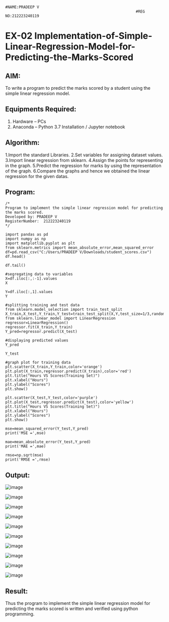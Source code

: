                                                               #NAME:PRADEEP V
                                                              #REG NO:212223240119

# EX-02 Implementation-of-Simple-Linear-Regression-Model-for-Predicting-the-Marks-Scored

## AIM:
To write a program to predict the marks scored by a student using the simple linear regression model.

## Equipments Required:
1. Hardware – PCs
2. Anaconda – Python 3.7 Installation / Jupyter notebook

## Algorithm:
1.Import the standard Libraries.
2.Set variables for assigning dataset values.
3.Import linear regression from sklearn.
4.Assign the points for representing in the graph.
5.Predict the regression for marks by using the representation of the graph.
6.Compare the graphs and hence we obtained the linear regression for the given datas.


## Program:
```
/*
Program to implement the simple linear regression model for predicting the marks scored.
Developed by: PRADEEP V
RegisterNumber:  212223240119
*/
```
```
import pandas as pd
import numpy as np
import matplotlib.pyplot as plt
from sklearn.metrics import mean_absolute_error,mean_squared_error
df=pd.read_csv("C:/Users/PRADEEP V/Downloads/student_scores.csv")
df.head()
```
```
df.tail()
```
```
#segregating data to variables
X=df.iloc[:,:-1].values
X
```
```
Y=df.iloc[:,1].values
Y
```
```
#splitting training and test data
from sklearn.model_selection import train_test_split
X_train,X_test,Y_train,Y_test=train_test_split(X,Y,test_size=1/3,random_state=0)
from sklearn.linear_model import LinearRegression
regressor=LinearRegression()
regressor.fit(X_train,Y_train)
Y_pred=regressor.predict(X_test)
```
```
#displaying predicted values
Y_pred
```
```
Y_test
```
```
#graph plot for training data
plt.scatter(X_train,Y_train,color='orange')
plt.plot(X_train,regressor.predict(X_train),color='red')
plt.title("Hours VS Scores(Training Set)")
plt.xlabel("Hours")
plt.ylabel("Scores")
plt.show()
```
```
plt.scatter(X_test,Y_test,color='purple')
plt.plot(X_test,regressor.predict(X_test),color='yellow')
plt.title("Hours VS Scores(Training Set)")
plt.xlabel("Hours")
plt.ylabel("Scores")
plt.show()
```
```
mse=mean_squared_error(Y_test,Y_pred)
print('MSE =',mse)
```
```
mae=mean_absolute_error(Y_test,Y_pred)
print('MAE =',mae)
```
```
rmse=np.sqrt(mse)
print('RMSE =',rmse)
```

## Output:
![image](https://github.com/velupradeep/Implementation-of-Simple-Linear-Regression-Model-for-Predicting-the-Marks-Scored/assets/150329341/2725adc9-1b2a-45ca-9f4f-3a4d11bdbcf6)

![image](https://github.com/velupradeep/Implementation-of-Simple-Linear-Regression-Model-for-Predicting-the-Marks-Scored/assets/150329341/7adfd6ca-0830-484d-b36d-ccf4def3d519)

![image](https://github.com/velupradeep/Implementation-of-Simple-Linear-Regression-Model-for-Predicting-the-Marks-Scored/assets/150329341/3307d249-8432-4cec-bbbf-be9139f667bc)

![image](https://github.com/velupradeep/Implementation-of-Simple-Linear-Regression-Model-for-Predicting-the-Marks-Scored/assets/150329341/cbcadc5a-0622-4628-b885-467f1dea286d)

![image](https://github.com/velupradeep/Implementation-of-Simple-Linear-Regression-Model-for-Predicting-the-Marks-Scored/assets/150329341/874d6525-1e17-4b6e-81b6-64ac820c0f4b)

![image](https://github.com/velupradeep/Implementation-of-Simple-Linear-Regression-Model-for-Predicting-the-Marks-Scored/assets/150329341/238f1e62-fb05-4d35-9dfb-eb4f97625214)

![image](https://github.com/velupradeep/Implementation-of-Simple-Linear-Regression-Model-for-Predicting-the-Marks-Scored/assets/150329341/e7430c82-df22-4920-a6b2-7ad3d5e4dfbb)

![image](https://github.com/velupradeep/Implementation-of-Simple-Linear-Regression-Model-for-Predicting-the-Marks-Scored/assets/150329341/2badf3e9-b987-471b-a316-f8ea5722de7e)

![image](https://github.com/velupradeep/Implementation-of-Simple-Linear-Regression-Model-for-Predicting-the-Marks-Scored/assets/150329341/bee99dee-2285-423b-8cd7-59dccf6bd328)

![image](https://github.com/velupradeep/Implementation-of-Simple-Linear-Regression-Model-for-Predicting-the-Marks-Scored/assets/150329341/942765f0-3077-4fa4-bb20-20dac68dbb46)

## Result:
Thus the program to implement the simple linear regression model for predicting the marks scored is written and verified using python programming.
